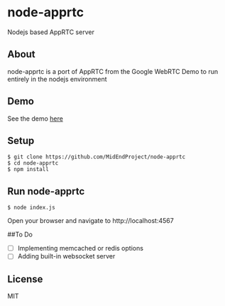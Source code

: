 # node-apprtc
Nodejs based AppRTC server

## About
node-apprtc is a port of AppRTC from the Google WebRTC Demo to run entirely in the nodejs environment

## Demo
See the demo [here](https://node-apprtc.herokuapp.com)

## Setup
```
$ git clone https://github.com/MidEndProject/node-apprtc
$ cd node-apprtc
$ npm install
```

## Run node-apprtc
```
$ node index.js
```

Open your browser and navigate to http://localhost:4567

##To Do
- [ ] Implementing memcached or redis options
- [ ] Adding built-in websocket server

## License
MIT
